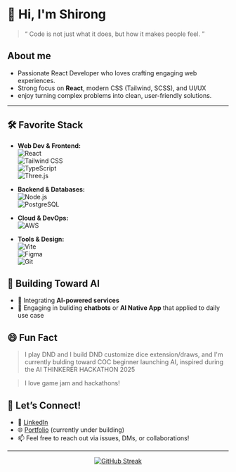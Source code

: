 # 👋 Hi, I'm Shirong

> “ Code is not just what it does, but how it makes people feel. ”

## About me
- Passionate React Developer who loves crafting engaging web experiences.
- Strong focus on **React**, modern CSS (Tailwind, SCSS), and UI/UX
- enjoy turning complex problems into clean, user-friendly solutions.
 
---

## 🛠️ Favorite Stack

- **Web Dev & Frontend:**  
  ![React](https://img.shields.io/badge/-React-61DAFB?logo=react&logoColor=white&style=flat-square)  
  ![Tailwind CSS](https://img.shields.io/badge/-TailwindCSS-06B6D4?logo=tailwind-css&logoColor=white&style=flat-square)  
  ![TypeScript](https://img.shields.io/badge/-TypeScript-3178C6?logo=typescript&logoColor=white&style=flat-square)  
  ![Three.js](https://img.shields.io/badge/-Three.js-000000?logo=three.js&logoColor=white&style=flat-square)  

- **Backend & Databases:**  
  ![Node.js](https://img.shields.io/badge/-Node.js-339933?logo=node.js&logoColor=white&style=flat-square)  
  ![PostgreSQL](https://img.shields.io/badge/-PostgreSQL-4169E1?logo=postgresql&logoColor=white&style=flat-square)  

- **Cloud & DevOps:**  
  ![AWS](https://img.shields.io/badge/-AWS-232F3E?logo=amazon-aws&logoColor=white&style=flat-square)  

- **Tools & Design:**  
  ![Vite](https://img.shields.io/badge/-Vite-646CFF?logo=vite&logoColor=white&style=flat-square)  
  ![Figma](https://img.shields.io/badge/-Figma-F24E1E?logo=figma&logoColor=white&style=flat-square)  
  ![Git](https://img.shields.io/badge/-Git-F05032?logo=git&logoColor=white&style=flat-square)  



## 🔧 Building Toward AI

- 🧠 Integrating **AI-powered services**  
- 🚀 Engaging in buliding **chatbots** or **AI Native App** that applied to daily use case

## 😄 Fun Fact
> I play DND and I build DND customize dice extension/draws, and I'm currently bulding toward COC beginner launching AI, inspired during the AI THINKERER HACKATHON 2025

> I love game jam and hackathons!

## 🤝 Let’s Connect!

- 💼 [LinkedIn](https://www.linkedin.com/in/shirong-tang/)
- 🌐 [Portfolio](https://shirong.site) (currently under building)
- 📫 Feel free to reach out via issues, DMs, or collaborations!
 
---
<div align="center">
  
[![GitHub Streak](https://github-readme-streak-stats-gilt-three.vercel.app?user=ThundeRayn&theme=dark&hide_border=true)](https://git.io/streak-stats)

</div>

